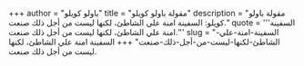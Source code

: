 +++
author = "باولو كويلو"
title = "مقولة باولو كويلو"
description = "مقولة باولو كويلو: السفينة امنة علي الشاطئ، لكنها ليست من أجل ذلك صنعت."
quote = '''السفينة امنة علي الشاطئ، لكنها ليست من أجل ذلك صنعت.''' 
slug = "السفينة-امنة-علي-الشاطئ-لكنها-ليست-من-أجل-ذلك-صنعت"
+++
السفينة امنة علي الشاطئ، لكنها ليست من أجل ذلك صنعت.
